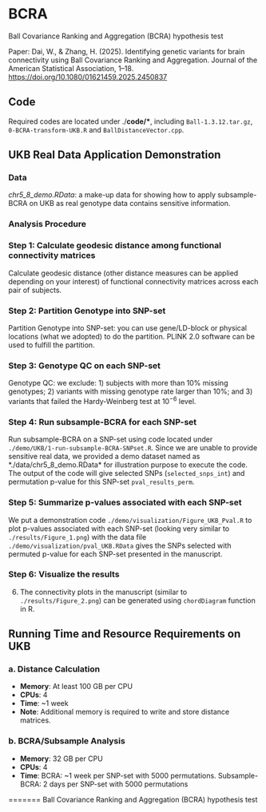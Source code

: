 # BCRA

Ball Covariance Ranking and Aggregation (BCRA) hypothesis test

Paper: Dai, W., & Zhang, H. (2025). Identifying genetic variants for brain connectivity using Ball Covariance Ranking and Aggregation. Journal of the American Statistical Association, 1–18. https://doi.org/10.1080/01621459.2025.2450837

## Code

Required codes are located under ./**code/\***, including `Ball-1.3.12.tar.gz`, `0-BCRA-transform-UKB.R` and `BallDistanceVector.cpp`.


## UKB Real Data Application Demonstration

### Data
*chr5_8_demo.RData*: a make-up data for showing how to apply subsample-BCRA on UKB as real genotype data contains sensitive information.

### Analysis Procedure

### Step 1: Calculate geodesic distance among functional connectivity matrices
Calculate geodesic distance (other distance measures can be applied depending on your interest) of functional connectivity matrices across each pair of subjects.

### Step 2: Partition Genotype into SNP-set
Partition Genotype into SNP-set: you can use gene/LD-block or physical locations (what we adopted) to do the partition. PLINK 2.0 software can be used to fulfill the partition.

### Step 3: Genotype QC on each SNP-set
Genotype QC: we exclude: 1) subjects with more than 10% missing genotypes; 2) variants with missing genotype rate larger than 10%; and 3) variants that failed the Hardy-Weinberg test at $10^{-6}$ level.

### Step 4: Run subsample-BCRA for each SNP-set
Run subsample-BCRA on a SNP-set using code located under `./demo/UKB/1-run-subsample-BCRA-SNPset.R`. Since we are unable to provide sensitive real data, we provided a demo dataset named as \*./data/chr5_8_demo.RData\* for illustration purpose to execute the code. The output of the code will give selected SNPs (`selected_snps_int`) and permutation p-value for this SNP-set `pval_results_perm`.

### Step 5: Summarize p-values associated with each SNP-set
We put a demonstration code `./demo/visualization/Figure_UKB_Pval.R` to plot p-values associated with each SNP-set (looking very similar to `./results/Figure_1.png`) with the data file `./demo/visualization/pval_UKB.RData` gives the SNPs selected with permuted p-value for each SNP-set presented in the manuscript.

### Step 6: Visualize the results
6. The connectivity plots in the manuscript (similar to `./results/Figure_2.png`) can be generated using `chordDiagram` function in R.

## Running Time and Resource Requirements on UKB

### a. Distance Calculation
- **Memory**: At least 100 GB per CPU
- **CPUs**: 4  
- **Time**: ~1 week  
- **Note**: Additional memory is required to write and store distance matrices.

### b. BCRA/Subsample Analysis
  - **Memory**: 32 GB per CPU 
  - **CPUs**: 4  
  - **Time**: BCRA: ~1 week per SNP-set with 5000 permutations. Subsample-BCRA: 2 days per SNP-set with 5000 permutations

=======
Ball Covariance Ranking and Aggregation (BCRA) hypothesis test
